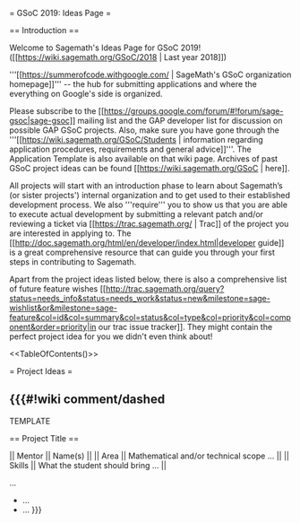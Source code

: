 = GSoC 2019: Ideas Page =

== Introduction ==

Welcome to Sagemath's Ideas Page for GSoC 2019! ([[https://wiki.sagemath.org/GSoC/2018 | Last year 2018]])

'''[[https://summerofcode.withgoogle.com/ | SageMath's GSoC organization homepage]]''' -- the hub for submitting applications and where the everything on Google's side is organized.

Please subscribe to the [[https://groups.google.com/forum/#!forum/sage-gsoc|sage-gsoc]] mailing list and the GAP developer list for discussion on possible GAP GSoC projects. Also, make sure you have gone through the '''[[https://wiki.sagemath.org/GSoC/Students | information regarding application procedures, requirements and general advice]]'''. The Application Template is also available on that wiki page. Archives of past GSoC project ideas can be found [[https://wiki.sagemath.org/GSoC | here]].

All projects will start with an introduction phase to learn about Sagemath’s (or sister projects') internal organization and to get used to their established development process. We also '''require''' you to show us that you are able to execute actual development by submitting a relevant patch and/or reviewing a ticket via [[https://trac.sagemath.org/ | Trac]] of the project you are interested in applying to. The [[http://doc.sagemath.org/html/en/developer/index.html|developer guide]] is a great comprehensive resource that can guide you through your first steps in contributing to Sagemath.

Apart from the project ideas listed below, there is also a comprehensive list of future feature wishes [[http://trac.sagemath.org/query?status=needs_info&status=needs_work&status=new&milestone=sage-wishlist&or&milestone=sage-feature&col=id&col=summary&col=status&col=type&col=priority&col=component&order=priority|in our trac issue tracker]].
They might contain the perfect project idea for you we didn't even think about!

<<TableOfContents()>>

= Project Ideas =



{{{#!wiki comment/dashed
---

TEMPLATE

== Project Title ==

|| Mentor     || Name(s) ||
|| Area       || Mathematical and/or technical scope ... ||
|| Skills     || What the student should bring ... ||

...

  * ...
  * ...
}}}
